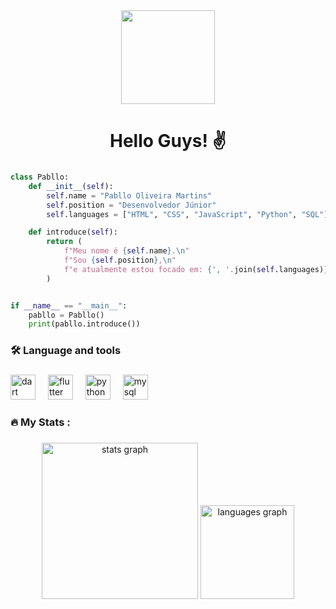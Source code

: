 <div align="center">
  <img height="150" src="https://media.giphy.com/media/M9gbBd9nbDrOTu1Mqx/giphy.gif"  />
</div>

###

<h1 align="center">Hello Guys! ✌️</h1>

###

```Python
class Pabllo:
    def __init__(self):
        self.name = "Pabllo Oliveira Martins"
        self.position = "Desenvolvedor Júnior"
        self.languages = ["HTML", "CSS", "JavaScript", "Python", "SQL"]

    def introduce(self):
        return (
            f"Meu nome é {self.name}.\n"
            f"Sou {self.position},\n"
            f"e atualmente estou focado em: {', '.join(self.languages)}."
        )


if __name__ == "__main__":
    pabllo = Pabllo()
    print(pabllo.introduce())

```

###

<h3 align="left">🛠 Language and tools</h3>

###

<div align="left">
  <img src="https://cdn.jsdelivr.net/gh/devicons/devicon/icons/dart/dart-original.svg" height="40" alt="dart logo"  />
  <img width="12" />
  <img src="https://cdn.jsdelivr.net/gh/devicons/devicon/icons/flutter/flutter-original.svg" height="40" alt="flutter logo"  />
  <img width="12" />
  <img src="https://cdn.jsdelivr.net/gh/devicons/devicon/icons/python/python-original.svg" height="40" alt="python logo"  />
  <img width="12" />
  <img src="https://cdn.jsdelivr.net/gh/devicons/devicon/icons/mysql/mysql-original.svg" height="40" alt="mysql logo"  />
</div>

###

<h3 align="left">🔥   My Stats :</h3>

###

<div align="center">
  <img src="https://github-readme-stats.vercel.app/api?username=mtzcode&hide_title=false&hide_rank=false&show_icons=true&include_all_commits=true&count_private=true&disable_animations=false&theme=monokai&locale=en&hide_border=false&order=1" height="250" alt="stats graph"  />
  <img src="https://github-readme-stats.vercel.app/api/top-langs?username=mtzcode&locale=en&hide_title=false&layout=compact&card_width=320&langs_count=5&theme=monokai&hide_border=false&order=2" height="150" alt="languages graph"  />
</div>

###
